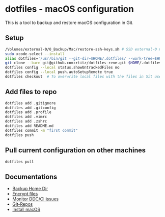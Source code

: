 # dotfiles - macOS configuration

This is a tool to backup and restore macOS configuration in Git.

## Setup
```zsh
/Volumes/external-0/0_Backup/Mac/restore-ssh-keys.sh # SSD external-0 must be connected. This restores SSH-Keys
sudo xcode-select --install
alias dotfiles='/usr/bin/git --git-dir=$HOME/.dotfiles/ --work-tree=$HOME'
git clone --bare git@github.com:rtitz/dotfiles-rene.git $HOME/.dotfiles
dotfiles config --local status.showUntrackedFiles no
dotfiles config --local push.autoSetupRemote true
dotfiles checkout  # To overwrite local files with the files in Git use: dotfiles checkout -f 
```

## Add files to repo
```zsh
dotfiles add .gitignore
dotfiles add .gitconfig
dotfiles add .profile
dotfiles add .vimrc
dotfiles add .zshrc
dotfiles add README.md
dotfiles commit -m "first commit"
dotfiles push
```

## Pull current configuration on other machines
```zsh
dotfiles pull
```

## Documentations

 * [Backup Home Dir](.bin/docs/backup-home-dir.md)
 * [Encrypt files](.bin/docs/encrypt-files.md)
 * [Monitor DDC/CI issues](.bin/docs/monitor-issues.md)
 * [Git-Repos](.bin/docs/git-repos.md)
 * [Install macOS](.bin/docs/install-macos.md)
